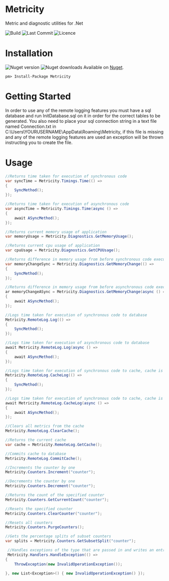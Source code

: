 # Metricity
Metric and diagnostic utilities for .Net 

![Build](https://img.shields.io/travis/tomaustin700/Metricity.svg) ![Last Commit](https://img.shields.io/github/last-commit/tomaustin700/metricity.svg) ![Licence](https://img.shields.io/github/license/tomaustin700/Metricity.svg)
# Installation
![Nuget version](https://img.shields.io/nuget/v/Metricity.svg)  ![Nuget downloads](https://img.shields.io/nuget/dt/Metricity.svg)
Available on [Nuget](https://www.nuget.org/packages/Metricity/).
```
pm> Install-Package Metricity
```
#  Getting Started
In order to use any of the remote logging features you must have a sql database and run InitDatabase.sql on it in order for the correct tables to be generated. You also need to place your sql connection string in a text file named Connection.txt in
C:\Users\YOURUSERNAME\AppData\Roaming\Metricity, if this file is missing and any of the remote logging features are used an exception will be thrown instructing you to create the file.

# Usage

```c#
//Returns time taken for execution of synchronous code
var syncTime = Metricity.Timings.Time(() =>
{
    SyncMethod();
});

//Returns time taken for execution of asynchronous code
var asyncTime = Metricity.Timings.Time(async () =>
{
    await ASyncMethod();
});

//Returns current memory usage of application
var memoryUsage = Metricity.Diagnostics.GetMemoryUsage();

//Returns current cpu usage of application
var cpuUsage = Metricity.Diagnostics.GetCPUUsage();

//Returns difference in memory usage from before synchronous code execution and after
var memoryChangeSync = Metricity.Diagnostics.GetMemoryChange(() =>
{
    SyncMethod();
});

//Returns difference in memory usage from before asynchronous code execution and after
ar memoryChangeASync = Metricity.Diagnostics.GetMemoryChange(async () =>
{
    await ASyncMethod();
});

//Logs time taken for execution of synchronous code to database
Metricity.RemoteLog.Log(() =>
{
    SyncMethod();
});

//Logs time taken for execution of asynchronous code to database
await Metricity.RemoteLog.Log(async () =>
{
    await ASyncMethod();
});

//Logs time taken for execution of synchronous code to cache, cache is then commited to database when CommitCache is called
Metricity.RemoteLog.CacheLog(() =>
{
    SyncMethod();
});

//Logs time taken for execution of synchronous code to cache, cache is then commited to database when CommitCache is called
await Metricity.RemoteLog.CacheLog(async () =>
{
    await ASyncMethod();
});

//Clears all metrics from the cache
Metricity.RemoteLog.ClearCache();

//Returns the current cache
var cache = Metricity.RemoteLog.GetCache();

//Commits cache to database
Metricity.RemoteLog.CommitCache();

//Increments the counter by one
Metricity.Counters.Increment("counter");

//Decrements the counter by one
Metricity.Counters.Decrement("counter");

//Returns the count of the specified counter
Metricity.Counters.GetCurrentCount("counter");

//Resets the specified counter
Metricity.Counters.ClearCounter("counter");

//Resets all counters
Metricity.Counters.PurgeCounters();

//Gets the percentage splits of subset counters
var splits = Metricity.Counters.GetSubsetSplit("counter");

 //Handles exceptions of the type that are passed in and writes an entry into HandledExceptions Table 
 Metricity.Handlers.HandleException(() =>
{
    ThrowException(new InvalidOperationException());
    
}, new List<Exception>() { new InvalidOperationException() });
```
